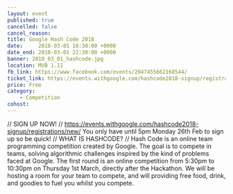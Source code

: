 ```yaml
---
layout: event
published: true
cancelled: false
cancel_reason:
title: Google Hash Code 2018
date:     2018-03-01 18:30:00 +0000
date_end: 2018-03-01 22:30:00 +0000
banner: 2018_03_01_hashcode.jpg
location: MVB 1.11
fb_link: https://www.facebook.com/events/2047455662168544/
ticket_link: https://events.withgoogle.com/hashcode2018-signup/registrations/new/j
price: Free
category:
    - Competition
cohost:
---
```


// SIGN UP NOW! //
https://events.withgoogle.com/hashcode2018-signup/registrations/new/
You only have until 5pm Monday 26th Feb to sign up so be quick!
// WHAT IS HASHCODE? //
Hash Code is an online team programming competition created by Google. The goal is to compete in teams, solving algorithmic challenges inspired by the kind of problems faced at Google.
The first round is an online competition from 5:30pm to 10:30pm on Thursday 1st March, directly after the Hackathon. We will be hosting a room for your team to compete, and will providing free food, drink, and goodies to fuel you whilst you compete.
